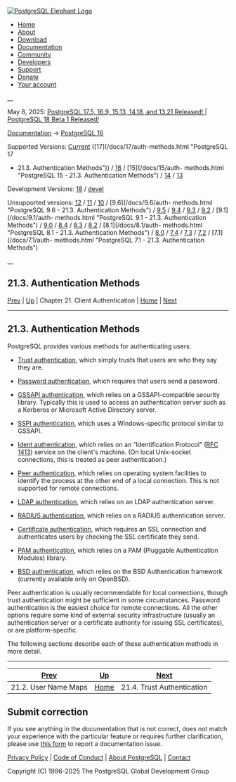 [ ![PostgreSQL Elephant Logo](/media/img/about/press/elephant.png) ](/)

  * [Home](/ "Home")
  * [About](/about/ "About")
  * [Download](/download/ "Download")
  * [Documentation](/docs/ "Documentation")
  * [Community](/community/ "Community")
  * [Developers](/developer/ "Developers")
  * [Support](/support/ "Support")
  * [Donate](/about/donate/ "Donate")
  * [Your account](/account/ "Your account")

__

May 8, 2025: [ PostgreSQL 17.5, 16.9, 15.13, 14.18, and 13.21 Released! ](/about/news/postgresql-175-169-1513-1418-and-1321-released-3072/) | [ PostgreSQL 18 Beta 1 Released! ](/about/news/postgresql-18-beta-1-released-3070/)

[Documentation](/docs/ "Documentation") -> [PostgreSQL
16](/docs/16/index.html)

Supported Versions: [Current](/docs/current/auth-methods.html "PostgreSQL 17 -
21.3. Authentication Methods") ([17](/docs/17/auth-methods.html "PostgreSQL 17
- 21.3. Authentication Methods")) / [16](/docs/16/auth-methods.html
"PostgreSQL 16 - 21.3. Authentication Methods") / [15](/docs/15/auth-
methods.html "PostgreSQL 15 - 21.3. Authentication Methods") /
[14](/docs/14/auth-methods.html "PostgreSQL 14 - 21.3. Authentication
Methods") / [13](/docs/13/auth-methods.html "PostgreSQL 13 -
21.3. Authentication Methods")

Development Versions: [18](/docs/18/auth-methods.html "PostgreSQL 18 -
21.3. Authentication Methods") / [devel](/docs/devel/auth-methods.html
"PostgreSQL devel - 21.3. Authentication Methods")

Unsupported versions: [12](/docs/12/auth-methods.html "PostgreSQL 12 -
21.3. Authentication Methods") / [11](/docs/11/auth-methods.html "PostgreSQL
11 - 21.3. Authentication Methods") / [10](/docs/10/auth-methods.html
"PostgreSQL 10 - 21.3. Authentication Methods") / [9.6](/docs/9.6/auth-
methods.html "PostgreSQL 9.6 - 21.3. Authentication Methods") /
[9.5](/docs/9.5/auth-methods.html "PostgreSQL 9.5 - 21.3. Authentication
Methods") / [9.4](/docs/9.4/auth-methods.html "PostgreSQL 9.4 -
21.3. Authentication Methods") / [9.3](/docs/9.3/auth-methods.html "PostgreSQL
9.3 - 21.3. Authentication Methods") / [9.2](/docs/9.2/auth-methods.html
"PostgreSQL 9.2 - 21.3. Authentication Methods") / [9.1](/docs/9.1/auth-
methods.html "PostgreSQL 9.1 - 21.3. Authentication Methods") /
[9.0](/docs/9.0/auth-methods.html "PostgreSQL 9.0 - 21.3. Authentication
Methods") / [8.4](/docs/8.4/auth-methods.html "PostgreSQL 8.4 -
21.3. Authentication Methods") / [8.3](/docs/8.3/auth-methods.html "PostgreSQL
8.3 - 21.3. Authentication Methods") / [8.2](/docs/8.2/auth-methods.html
"PostgreSQL 8.2 - 21.3. Authentication Methods") / [8.1](/docs/8.1/auth-
methods.html "PostgreSQL 8.1 - 21.3. Authentication Methods") /
[8.0](/docs/8.0/auth-methods.html "PostgreSQL 8.0 - 21.3. Authentication
Methods") / [7.4](/docs/7.4/auth-methods.html "PostgreSQL 7.4 -
21.3. Authentication Methods") / [7.3](/docs/7.3/auth-methods.html "PostgreSQL
7.3 - 21.3. Authentication Methods") / [7.2](/docs/7.2/auth-methods.html
"PostgreSQL 7.2 - 21.3. Authentication Methods") / [7.1](/docs/7.1/auth-
methods.html "PostgreSQL 7.1 - 21.3. Authentication Methods")

__

21.3. Authentication Methods  
---  
[Prev](auth-username-maps.html "21.2. User Name Maps")  | [Up](client-authentication.html "Chapter 21. Client Authentication") | Chapter 21. Client Authentication | [Home](index.html "PostgreSQL 16.9 Documentation") |  [Next](auth-trust.html "21.4. Trust Authentication")  
  
* * *

## 21.3. Authentication Methods #

PostgreSQL provides various methods for authenticating users:

  * [Trust authentication](auth-trust.html "21.4. Trust Authentication"), which simply trusts that users are who they say they are.

  * [Password authentication](auth-password.html "21.5. Password Authentication"), which requires that users send a password.

  * [GSSAPI authentication](gssapi-auth.html "21.6. GSSAPI Authentication"), which relies on a GSSAPI-compatible security library. Typically this is used to access an authentication server such as a Kerberos or Microsoft Active Directory server.

  * [SSPI authentication](sspi-auth.html "21.7. SSPI Authentication"), which uses a Windows-specific protocol similar to GSSAPI.

  * [Ident authentication](auth-ident.html "21.8. Ident Authentication"), which relies on an “Identification Protocol” ([RFC 1413](https://datatracker.ietf.org/doc/html/rfc1413)) service on the client's machine. (On local Unix-socket connections, this is treated as peer authentication.)

  * [Peer authentication](auth-peer.html "21.9. Peer Authentication"), which relies on operating system facilities to identify the process at the other end of a local connection. This is not supported for remote connections.

  * [LDAP authentication](auth-ldap.html "21.10. LDAP Authentication"), which relies on an LDAP authentication server.

  * [RADIUS authentication](auth-radius.html "21.11. RADIUS Authentication"), which relies on a RADIUS authentication server.

  * [Certificate authentication](auth-cert.html "21.12. Certificate Authentication"), which requires an SSL connection and authenticates users by checking the SSL certificate they send.

  * [PAM authentication](auth-pam.html "21.13. PAM Authentication"), which relies on a PAM (Pluggable Authentication Modules) library.

  * [BSD authentication](auth-bsd.html "21.14. BSD Authentication"), which relies on the BSD Authentication framework (currently available only on OpenBSD).

Peer authentication is usually recommendable for local connections, though
trust authentication might be sufficient in some circumstances. Password
authentication is the easiest choice for remote connections. All the other
options require some kind of external security infrastructure (usually an
authentication server or a certificate authority for issuing SSL
certificates), or are platform-specific.

The following sections describe each of these authentication methods in more
detail.

* * *

[Prev](auth-username-maps.html "21.2. User Name Maps")  | [Up](client-authentication.html "Chapter 21. Client Authentication") |  [Next](auth-trust.html "21.4. Trust Authentication")  
---|---|---  
21.2. User Name Maps  | [Home](index.html "PostgreSQL 16.9 Documentation") |  21.4. Trust Authentication  
  
## Submit correction

If you see anything in the documentation that is not correct, does not match
your experience with the particular feature or requires further clarification,
please use [this form](/account/comments/new/16/auth-methods.html/) to report
a documentation issue.

[Privacy Policy](/about/privacypolicy) | [Code of Conduct](/about/policies/coc/) | [About PostgreSQL](/about/) | [Contact](/about/contact/)  

Copyright (C) 1996-2025 The PostgreSQL Global Development Group

